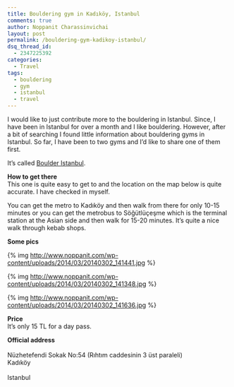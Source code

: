 ```yaml
---
title: Bouldering gym in Kadıköy, Istanbul
comments: true
author: Noppanit Charassinvichai
layout: post
permalink: /bouldering-gym-kadikoy-istanbul/
dsq_thread_id:
  - 2347225392
categories:
  - Travel
tags:
  - bouldering
  - gym
  - istanbul
  - travel
---
```

I would like to just contribute more to the bouldering in Istanbul. Since, I have been in Istanbul for over a month and I like bouldering. However, after a bit of searching I found little information about bouldering gyms in Istanbul. So far, I have been to two gyms and I&#8217;d like to share one of them first. 

It&#8217;s called [Boulder Istanbul][1].

**How to get there**  
This one is quite easy to get to and the location on the map below is quite accurate. I have checked in myself. 

You can get the metro to Kadıköy and then walk from there for only 10-15 minutes or you can get the metrobus to Söğütlüçeşme which is the terminal station at the Asian side and then walk for 15-20 minutes. It&#8217;s quite a nice walk through kebab shops. 



**Some pics**  

{% img http://www.noppanit.com/wp-content/uploads/2014/03/20140302_141441.jpg %}

{% img http://www.noppanit.com/wp-content/uploads/2014/03/20140302_141348.jpg %}

{% img http://www.noppanit.com/wp-content/uploads/2014/03/20140302_141636.jpg %}

**Price**  
It&#8217;s only 15 TL for a day pass. 

**Official address**  
<span class="adr"><br /> <span class="street-address">Nüzhetefendi Sokak No:54 (Rıhtım caddesinin 3 üst paraleli)</span><br /> <span class="locality">Kadıköy</span></br><br /> <span class="region">Istanbul</span><br /> </span>

 [1]: http://www.boulderistanbul.com/ "boulder istanbul"
